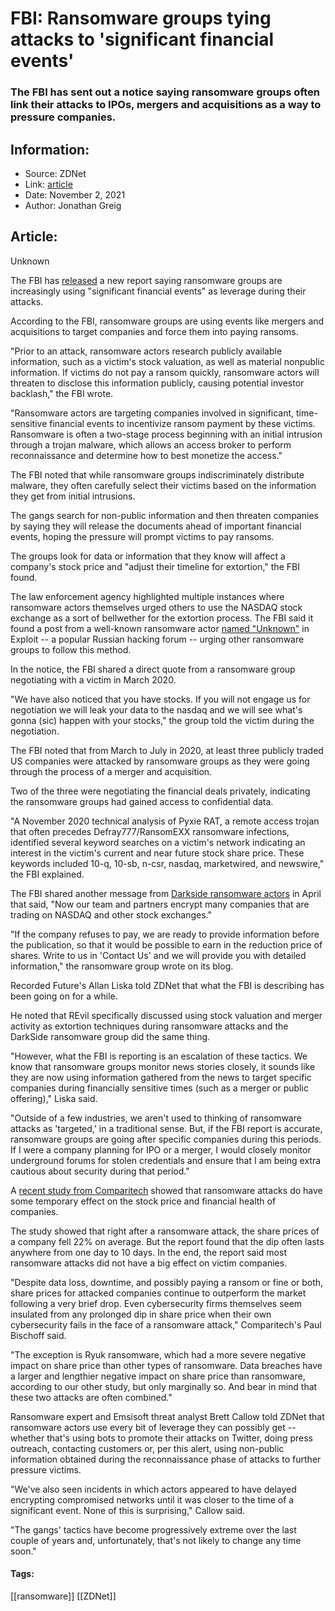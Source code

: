 # FBI: Ransomware groups tying attacks to 'significant financial events'
### The FBI has sent out a notice saying ransomware groups often link their attacks to IPOs, mergers and acquisitions as a way to pressure companies.

## Information:
+ Source: ZDNet
+ Link: [article](https://www.zdnet.com/article/fbi-ransomware-groups-tying-attacks-to-significant-financial-events/)
+ Date: November 2, 2021
+ Author: Jonathan Greig


## Article:
Unknown

The FBI has [released](https://www.ic3.gov/Media/News/2021/211101.pdf?utm_campaign=wp_the_cybersecurity_202&utm_medium=email&utm_source=newsletter&wpisrc=nl_cybersecurity202) a new report saying ransomware groups are increasingly using "significant financial events" as leverage during their attacks.

According to the FBI, ransomware groups are using events like mergers and acquisitions to target companies and force them into paying ransoms. 

"Prior to an attack, ransomware actors research publicly available information, such as a victim's stock valuation, as well as material nonpublic information. If victims do not pay a ransom quickly, ransomware actors will threaten to disclose this information publicly, causing potential investor backlash," the FBI wrote. 

"Ransomware actors are targeting companies involved in significant, time-sensitive financial events to incentivize ransom payment by these victims. Ransomware is often a two-stage process beginning with an initial intrusion through a trojan malware, which allows an access broker to perform reconnaissance and determine how to best monetize the access." 

The FBI noted that while ransomware groups indiscriminately distribute malware, they often carefully select their victims based on the information they get from initial intrusions.  

The gangs search for non-public information and then threaten companies by saying they will release the documents ahead of important financial events, hoping the pressure will prompt victims to pay ransoms. 

The groups look for data or information that they know will affect a company's stock price and "adjust their timeline for extortion," the FBI found. 






The law enforcement agency highlighted multiple instances where ransomware actors themselves urged others to use the NASDAQ stock exchange as a sort of bellwether for the extortion process. The FBI said it found a post from a well-known ransomware actor [named "Unknown"](https://www.zdnet.com/article/multiple-governments-involved-in-coordinated-takedown-of-revil-ransomware-group-reuters/) in Exploit -- a popular Russian hacking forum -- urging other ransomware groups to follow this method.

In the notice, the FBI shared a direct quote from a ransomware group negotiating with a victim in March 2020.

"We have also noticed that you have stocks. If you will not engage us for negotiation we will leak your data to the nasdaq and we will see what's gonna (sic) happen with your stocks," the group told the victim during the negotiation. 

The FBI noted that from March to July in 2020, at least three publicly traded US companies were attacked by ransomware groups as they were going through the process of a merger and acquisition.

Two of the three were negotiating the financial deals privately, indicating the ransomware groups had gained access to confidential data. 

"A November 2020 technical analysis of Pyxie RAT, a remote access trojan that often precedes Defray777/RansomEXX ransomware infections, identified several keyword searches on a victim's network indicating an interest in the victim's current and near future stock share price. These keywords included 10-q, 10-sb, n-csr, nasdaq, marketwired, and newswire," the FBI explained. 

The FBI shared another message from [Darkside ransomware actors](https://www.zdnet.com/article/russian-language-cybercriminal-forum-xss-bans-darkside-and-other-ransomware-groups/) in April that said, "Now our team and partners encrypt many companies that are trading on NASDAQ and other stock exchanges." 

"If the company refuses to pay, we are ready to provide information before the publication, so that it would be possible to earn in the reduction price of shares. Write to us in 'Contact Us' and we will provide you with detailed information," the ransomware group wrote on its blog.

Recorded Future's Allan Liska told ZDNet that what the FBI is describing has been going on for a while. 

He noted that REvil specifically discussed using stock valuation and merger activity as extortion techniques during ransomware attacks and the DarkSide ransomware group did the same thing. 

"However, what the FBI is reporting is an escalation of these tactics. We know that ransomware groups monitor news stories closely, it sounds like they are now using information gathered from the news to target specific companies during financially sensitive times (such as a merger or public offering)," Liska said.

"Outside of a few industries, we aren't used to thinking of ransomware attacks as 'targeted,' in a traditional sense. But, if the FBI report is accurate, ransomware groups are going after specific companies during this periods. If I were a company planning for IPO or a merger, I would closely monitor underground forums for stolen credentials and ensure that I am being extra cautious about security during that period."

A [recent study from Comparitech](https://www.comparitech.com/blog/information-security/ransomware-share-price-analysis/) showed that ransomware attacks do have some temporary effect on the stock price and financial health of companies.

The study showed that right after a ransomware attack, the share prices of a company fell 22% on average. But the report found that the dip often lasts anywhere from one day to 10 days. In the end, the report said most ransomware attacks did not have a big effect on victim companies.

"Despite data loss, downtime, and possibly paying a ransom or fine or both, share prices for attacked companies continue to outperform the market following a very brief drop. Even cybersecurity firms themselves seem insulated from any prolonged dip in share price when their own cybersecurity fails in the face of a ransomware attack," Comparitech's Paul Bischoff said. 

"The exception is Ryuk ransomware, which had a more severe negative impact on share price than other types of ransomware. Data breaches have a larger and lengthier negative impact on share price than ransomware, according to our other study, but only marginally so. And bear in mind that these two attacks are often combined."

Ransomware expert and Emsisoft threat analyst Brett Callow told ZDNet that ransomware actors use every bit of leverage they can possibly get -- whether that's using bots to promote their attacks on Twitter, doing press outreach, contacting customers or, per this alert, using non-public information obtained during the reconnaissance phase of attacks to further pressure victims. 

"We've also seen incidents in which actors appeared to have delayed encrypting compromised networks until it was closer to the time of a significant event. None of this is surprising," Callow said. 

"The gangs' tactics have become progressively extreme over the last couple of years and, unfortunately, that's not likely to change any time soon."





#### Tags:
[[ransomware]] [[ZDNet]]
